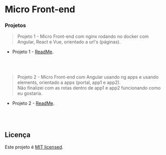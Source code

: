 # Micro Front-end

### Projetos

> Projeto 1 - Micro Front-end com nginx rodando no docker com Angular, React e Vue, orientado a url's (páginas).

- Projeto 1 - [ReadMe](./project-one/README.md).

  <br>
  <br>

> Projeto 2 - Micro Front-end com Angular usando ng apps e usando elements, orientado a apps (portal, app1 e app2).<br />
> Não finalizei com as rotas dentro de app1 e app2 funcionando como eu gostaria.

- Projeto 2 - [ReadMe](./project-two/README.md).

  <br>
  <br>

## Licença

Este projeto é [MIT licensed](./LICENSE).
